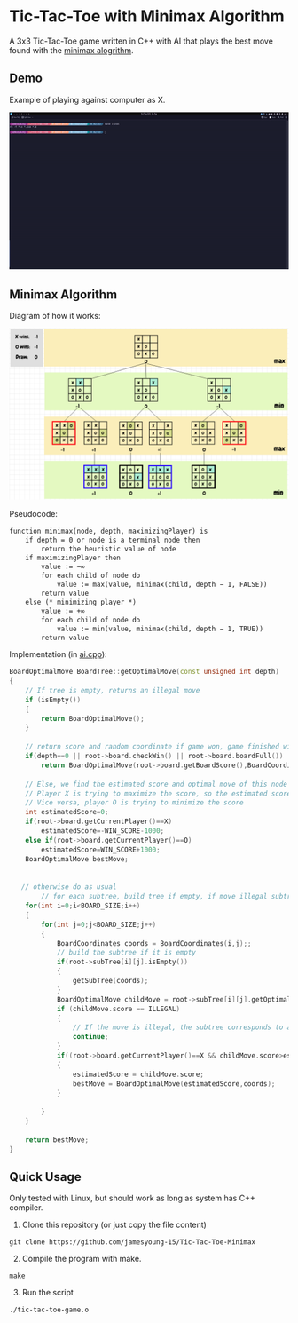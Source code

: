 # Tic-Tac-Toe with Minimax Algorithm
A 3x3 Tic-Tac-Toe game written in C++ with AI that plays the best move found with the [minimax alogrithm](https://en.wikipedia.org/wiki/Minimax).

## Demo
Example of playing against computer as X.

<!-- <img src="./resources/demo.gif" width="800" height="450"/> -->

![](./resources/demo.gif)

## Minimax Algorithm

Diagram of how it works:

![](./resources/minimax-algo.png)

Pseudocode:
```
function minimax(node, depth, maximizingPlayer) is
    if depth = 0 or node is a terminal node then
        return the heuristic value of node
    if maximizingPlayer then
        value := −∞
        for each child of node do
            value := max(value, minimax(child, depth − 1, FALSE))
        return value
    else (* minimizing player *)
        value := +∞
        for each child of node do
            value := min(value, minimax(child, depth − 1, TRUE))
        return value
```

Implementation (in [ai.cpp](./ai.cpp)):
``` C++
BoardOptimalMove BoardTree::getOptimalMove(const unsigned int depth)
{
    // If tree is empty, returns an illegal move
    if (isEmpty()) 
    {
        return BoardOptimalMove();
    }

    // return score and random coordinate if game won, game finished with no winner, or 0 depth passed
    if(depth==0 || root->board.checkWin() || root->board.boardFull())
        return BoardOptimalMove(root->board.getBoardScore(),BoardCoordinates(1,1));

    // Else, we find the estimated score and optimal move of this node by calculating the score of each children node
    // Player X is trying to maximize the score, so the estimated score is the maximum of children scores
    // Vice versa, player O is trying to minimize the score
    int estimatedScore=0;
    if(root->board.getCurrentPlayer()==X)
        estimatedScore=-WIN_SCORE-1000;
    else if(root->board.getCurrentPlayer()==O)
        estimatedScore=WIN_SCORE+1000;
    BoardOptimalMove bestMove;


   // otherwise do as usual
        // for each subtree, build tree if empty, if move illegal subtree move to next subtree
    for(int i=0;i<BOARD_SIZE;i++)
    {
        for(int j=0;j<BOARD_SIZE;j++)
        {
            BoardCoordinates coords = BoardCoordinates(i,j);;
            // build the subtree if it is empty
            if(root->subTree[i][j].isEmpty())
            {
                getSubTree(coords);
            }
            BoardOptimalMove childMove = root->subTree[i][j].getOptimalMove(depth-1);
            if (childMove.score == ILLEGAL) 
            {
                // If the move is illegal, the subtree corresponds to an invalid move/board, simply skip to the next subtree
                continue;
            }
            if((root->board.getCurrentPlayer()==X && childMove.score>estimatedScore) || (root->board.getCurrentPlayer()==O && childMove.score<estimatedScore))
            {
                estimatedScore = childMove.score;
                bestMove = BoardOptimalMove(estimatedScore,coords);
            }

        }
    }

    return bestMove;
}

```

## Quick Usage
Only tested with Linux, but should work as long as system has C++ compiler.

1. Clone this repository (or just copy the file content)
``` 
git clone https://github.com/jamesyoung-15/Tic-Tac-Toe-Minimax
 ```
 2. Compile the program with make.
 ```
make
 ```
 3. Run the script
 ```
 ./tic-tac-toe-game.o
 ``` 